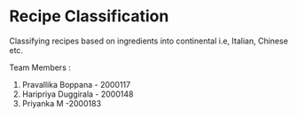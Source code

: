 # Recipe Classification

Classifying recipes based on ingredients into continental i.e, Italian, Chinese etc. 

Team Members :
1. Pravallika Boppana - 2000117
2. Haripriya Duggirala - 2000148
3. Priyanka M -2000183